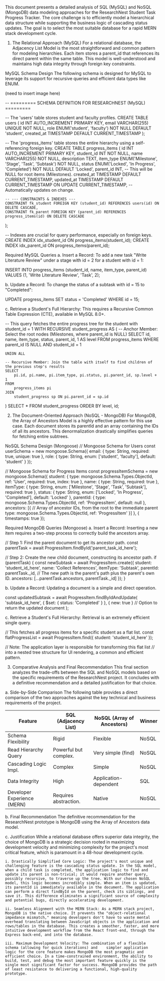 This document presents a detailed analysis of SQL (MySQL) and NoSQL (MongoDB) data modeling approaches for the ResearchNest Student Task Progress Tracker. The core challenge is to efficiently model a hierarchical data structure while supporting the business logic of cascading status updates. 
The goal is to select the most suitable database for a rapid MERN stack development cycle.

1. The Relational Approach (MySQL)
For a relational database, the Adjacency List Model is the most straightforward and common pattern for modeling hierarchies. Each item stores a parent_id that references its direct parent within the same table. This model is well-understood and maintains high data integrity through foreign key constraints.

MySQL Schema Design
The following schema is designed for MySQL to leverage its support for recursive queries and efficient data types like ENUM.

(need to insert image here)


-- ========= SCHEMA DEFINITION FOR RESEARCHNEST (MySQL) =========

-- The 'users' table stores student and faculty profiles.
CREATE TABLE users (
    id INT AUTO_INCREMENT PRIMARY KEY,
    email VARCHAR(255) UNIQUE NOT NULL,
    role ENUM('student', 'faculty') NOT NULL DEFAULT 'student',
    created_at TIMESTAMP DEFAULT CURRENT_TIMESTAMP
);

-- The 'progress_items' table stores the entire hierarchy using a self-referencing foreign key.
CREATE TABLE progress_items (
    id INT AUTO_INCREMENT PRIMARY KEY,
    student_id INT NOT NULL,
    name VARCHAR(255) NOT NULL,
    description TEXT,
    item_type ENUM('Milestone', 'Stage', 'Task', 'Subtask') NOT NULL,
    status ENUM('Locked', 'In Progress', 'Completed') NOT NULL DEFAULT 'Locked',
    parent_id INT, -- This will be NULL for root items (Milestones).
    created_at TIMESTAMP DEFAULT CURRENT_TIMESTAMP,
    updated_at TIMESTAMP DEFAULT CURRENT_TIMESTAMP ON UPDATE CURRENT_TIMESTAMP, -- Automatically updates on change.

    -- --- CONSTRAINTS & INDEXES ---
    CONSTRAINT fk_student FOREIGN KEY (student_id) REFERENCES users(id) ON DELETE CASCADE,
    CONSTRAINT fk_parent FOREIGN KEY (parent_id) REFERENCES progress_items(id) ON DELETE CASCADE
);

-- Indexes are crucial for query performance, especially on foreign keys.
CREATE INDEX idx_student_id ON progress_items(student_id);
CREATE INDEX idx_parent_id ON progress_items(parent_id);

Required MySQL Queries
a. Insert a Record:
To add a new task "Write Literature Review" under a stage with id = 2 for a student with id = 1:

INSERT INTO progress_items (student_id, name, item_type, parent_id)
VALUES (1, 'Write Literature Review', 'Task', 2);

b. Update a Record:
To change the status of a subtask with id = 15 to "Completed":

UPDATE progress_items
SET status = 'Completed'
WHERE id = 15;

c. Retrieve a Student's Full Hierarchy:
This requires a Recursive Common Table Expression (CTE), available in MySQL 8.0+.

-- This query fetches the entire progress tree for the student with student_id = 1
WITH RECURSIVE student_progress AS (
    -- Anchor Member: Select the root nodes (Milestones, where parent_id is NULL)
    SELECT
        id, name, item_type, status, parent_id, 1 AS level
    FROM
        progress_items
    WHERE
        parent_id IS NULL AND student_id = 1

    UNION ALL

    -- Recursive Member: Join the table with itself to find children of the previous step's results
    SELECT
        pi.id, pi.name, pi.item_type, pi.status, pi.parent_id, sp.level + 1
    FROM
        progress_items pi
    JOIN
        student_progress sp ON pi.parent_id = sp.id
)
SELECT * FROM student_progress ORDER BY level, id;

2. The Document-Oriented Approach (NoSQL - MongoDB)
For MongoDB, the Array of Ancestors Model is a highly effective pattern for this use case. Each document stores its parentId and an array containing the IDs of all its ancestors. This denormalization drastically simplifies queries for fetching entire subtrees.

NoSQL Schema Design (Mongoose)
// Mongoose Schema for Users
const userSchema = new mongoose.Schema({
    email: { type: String, required: true, unique: true },
    role: { type: String, enum: ['student', 'faculty'], default: 'student' }
});

// Mongoose Schema for Progress Items
const progressItemSchema = new mongoose.Schema({
    student: {
        type: mongoose.Schema.Types.ObjectId,
        ref: 'User',
        required: true,
        index: true
    },
    name: { type: String, required: true },
    itemType: {
        type: String,
        enum: ['Milestone', 'Stage', 'Task', 'Subtask'],
        required: true
    },
    status: {
        type: String,
        enum: ['Locked', 'In Progress', 'Completed'],
        default: 'Locked'
    },
    parentId: {
        type: mongoose.Schema.Types.ObjectId,
        ref: 'ProgressItem',
        default: null
    },
    ancestors: [{ // Array of ancestor IDs, from the root to the immediate parent
        type: mongoose.Schema.Types.ObjectId,
        ref: 'ProgressItem'
    }]
}, { timestamps: true });

Required MongoDB Queries (Mongoose)
a. Insert a Record:
Inserting a new item requires a two-step process to correctly build the ancestors array.

// Step 1: Find the parent document to get its ancestor path.
const parentTask = await ProgressItem.findById('parent_task_id_here');

// Step 2: Create the new child document, constructing its ancestor path.
if (parentTask) {
    const newSubtask = await ProgressItem.create({
        student: 'student_id_here',
        name: 'Collect References',
        itemType: 'Subtask',
        parentId: parentTask._id,
        // The new path is the parent's path plus the parent's own ID.
        ancestors: [...parentTask.ancestors, parentTask._id]
    });
}

b. Update a Record:
Updating a document is a simple and direct operation.

const updatedSubtask = await ProgressItem.findByIdAndUpdate(
    'subtask_id_here',
    { $set: { status: 'Completed' } },
    { new: true } // Option to return the updated document
);

c. Retrieve a Student's Full Hierarchy:
Retrieval is an extremely efficient single query.

// This fetches all progress items for a specific student as a flat list.
const flatProgressList = await ProgressItem.find({ student: 'student_id_here' });

// Note: The application layer is responsible for transforming this flat list
// into a nested tree structure for UI rendering, a common and efficient pattern.

3. Comparative Analysis and Final Recommendation
This final section analyzes the trade-offs between the SQL and NoSQL models based on the specific requirements of the ResearchNest project. It concludes with a definitive recommendation and a detailed justification for that choice.

a. Side-by-Side Comparison
The following table provides a direct comparison of the two approaches against the key technical and business requirements of the project.

| Feature                     | SQL (Adjacency List)           | NoSQL (Array of Ancestors)             | Winner|
|-----------------------------|--------------------------------|----------------------------------------|-------|
| Schema Flexibility          | Rigid                          | Flexible                               | NoSQL |
| Read Hierarchy Query        | Powerful but complex.          | Very simple (find)                     | NoSQL |
| Cascading Logic Impl.       | Complex                        | Simple                                 | NoSQL |
| Data Integrity              | High                           | Application-dependent                  | SQL   |
| Developer Experience (MERN) | Requires abstraction.          | Native                                 | NoSQL |

b. Final Recommendation
The definitive recommendation for the ResearchNest prototype is MongoDB using the Array of Ancestors data model.

c. Justification
While a relational database offers superior data integrity, the choice of MongoDB is a strategic decision rooted in maximizing development velocity and minimizing complexity for the project's most critical feature, which is paramount in a 48-hour development cycle.

    i. Drastically Simplified Core Logic: The project's most unique and challenging feature is the cascading status update. In the SQL model, when a child task is completed, the application logic to find and update its parent is non-trivial; it would require another query, possibly recursive, to traverse up the tree. With our chosen NoSQL model, this logic becomes incredibly simple. When an item is updated, its parentId is immediately available in the document. The application can perform a direct findById on the parent, check its siblings, and save it. This difference eliminates a significant source of complexity and potential bugs, directly accelerating development.

    ii. Seamless Alignment with the MERN Stack: As a MERN stack project, MongoDB is the native choice. It prevents the "object-relational impedance mismatch," meaning developers don't have to waste mental overhead translating between JavaScript objects in the application and rows/tables in the database. This creates a smoother, faster, and more intuitive development workflow from the React front-end, through the Express back-end, and into the database.

    iii. Maximum Development Velocity: The combination of a flexible schema (allowing for quick iterations) and    simpler application logic for the core feature makes MongoDB the most pragmatic and efficient choice. In a time-constrained environment, the ability to build, test, and debug the most important feature quickly is the single most significant factor for success. MongoDB provides the path of least resistance to delivering a functional, high-quality prototype.
